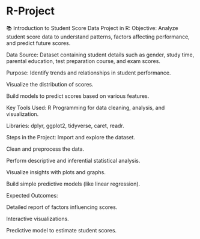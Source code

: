 # R-Project
📚 Introduction to Student Score Data Project in R:
Objective:
Analyze student score data to understand patterns, factors affecting performance, and predict future scores.

Data Source:
Dataset containing student details such as gender, study time, parental education, test preparation course, and exam scores.

Purpose:
Identify trends and relationships in student performance.

Visualize the distribution of scores.

Build models to predict scores based on various features.

Key Tools Used:
R Programming for data cleaning, analysis, and visualization.

Libraries: dplyr, ggplot2, tidyverse, caret, readr.

Steps in the Project:
Import and explore the dataset.

Clean and preprocess the data.

Perform descriptive and inferential statistical analysis.

Visualize insights with plots and graphs.

Build simple predictive models (like linear regression).

Expected Outcomes:

Detailed report of factors influencing scores.

Interactive visualizations.

Predictive model to estimate student scores.

